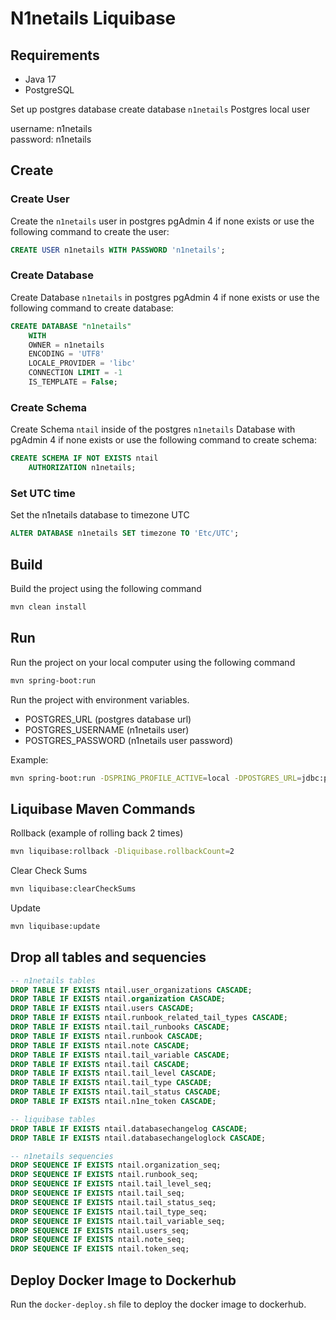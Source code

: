# N1netails Liquibase

## Requirements
- Java 17
- PostgreSQL

Set up postgres database create database `n1netails`
Postgres local user

username: n1netails \
password: n1netails

## Create
### Create User
Create the `n1netails` user in postgres pgAdmin 4 if none exists or use the following command to create the user:
```sql
CREATE USER n1netails WITH PASSWORD 'n1netails';
```

### Create Database
Create Database `n1netails` in postgres pgAdmin 4 if none exists or use the following command to create database:
```sql
CREATE DATABASE "n1netails"
    WITH
    OWNER = n1netails
    ENCODING = 'UTF8'
    LOCALE_PROVIDER = 'libc'
    CONNECTION LIMIT = -1
    IS_TEMPLATE = False;
```

### Create Schema
Create Schema `ntail` inside of the postgres `n1netails` Database with pgAdmin 4 if none exists or use the following command to create schema:
```sql
CREATE SCHEMA IF NOT EXISTS ntail
    AUTHORIZATION n1netails;
```

### Set UTC time
Set the n1netails database to timezone UTC
```sql
ALTER DATABASE n1netails SET timezone TO 'Etc/UTC';
```

## Build
Build the project using the following command
```bash
mvn clean install
```

## Run
Run the project on your local computer using the following command
```bash
mvn spring-boot:run
```

Run the project with environment variables.
- POSTGRES_URL (postgres database url)
- POSTGRES_USERNAME (n1netails user)
- POSTGRES_PASSWORD (n1netails user password)

Example:
```bash
mvn spring-boot:run -DSPRING_PROFILE_ACTIVE=local -DPOSTGRES_URL=jdbc:postgresql://localhost/n1netails -DPOSTGRES_USERNAME=n1netails -DPOSTGRES_PASSWORD=n1netails
```

## Liquibase Maven Commands

Rollback (example of rolling back 2 times)
```bash
mvn liquibase:rollback -Dliquibase.rollbackCount=2
```

Clear Check Sums
```bash
mvn liquibase:clearCheckSums
```

Update
```bash
mvn liquibase:update
```

## Drop all tables and sequencies
```sql
-- n1netails tables
DROP TABLE IF EXISTS ntail.user_organizations CASCADE;
DROP TABLE IF EXISTS ntail.organization CASCADE;
DROP TABLE IF EXISTS ntail.users CASCADE;
DROP TABLE IF EXISTS ntail.runbook_related_tail_types CASCADE;
DROP TABLE IF EXISTS ntail.tail_runbooks CASCADE;
DROP TABLE IF EXISTS ntail.runbook CASCADE;
DROP TABLE IF EXISTS ntail.note CASCADE;
DROP TABLE IF EXISTS ntail.tail_variable CASCADE;
DROP TABLE IF EXISTS ntail.tail CASCADE;
DROP TABLE IF EXISTS ntail.tail_level CASCADE;
DROP TABLE IF EXISTS ntail.tail_type CASCADE;
DROP TABLE IF EXISTS ntail.tail_status CASCADE;
DROP TABLE IF EXISTS ntail.n1ne_token CASCADE;

-- liquibase tables
DROP TABLE IF EXISTS ntail.databasechangelog CASCADE;
DROP TABLE IF EXISTS ntail.databasechangeloglock CASCADE;

-- n1netails sequencies
DROP SEQUENCE IF EXISTS ntail.organization_seq;
DROP SEQUENCE IF EXISTS ntail.runbook_seq;
DROP SEQUENCE IF EXISTS ntail.tail_level_seq;
DROP SEQUENCE IF EXISTS ntail.tail_seq;
DROP SEQUENCE IF EXISTS ntail.tail_status_seq;
DROP SEQUENCE IF EXISTS ntail.tail_type_seq;
DROP SEQUENCE IF EXISTS ntail.tail_variable_seq;
DROP SEQUENCE IF EXISTS ntail.users_seq;
DROP SEQUENCE IF EXISTS ntail.note_seq;
DROP SEQUENCE IF EXISTS ntail.token_seq;
```

## Deploy Docker Image to Dockerhub
Run the `docker-deploy.sh` file to deploy the docker image to dockerhub.

